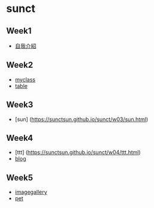 # sunct

## Week1

- [自我介紹](https://sunctsun.github.io/sunct/w01/intro.html)
## Week2
- [myclass](https://sunctsun.github.io/sunct/w02/myclass.html)
- [table](https://sunctsun.github.io/sunct/w02/table.html)
## Week3
- [sun] (https://sunctsun.github.io/sunct/w03/sun.html)
## Week4
- [ttt] (https://sunctsun.github.io/sunct/w04/ttt.html)
- [blog](https://sunctsun.github.io/sunct/w04/blog.html)
## Week5
- [imagegallery](https://sunctsun.github.io/sunct/w05/imagegallery.html)
- [pet](https://sunctsun.github.io/sunct/w05pet/intel.html)


<!--stackedit_data:
eyJoaXN0b3J5IjpbLTIwODQ3MDU5MjAsMTM3OTUzMjE4NSwzOD
AxOTA1NjZdfQ==
-->